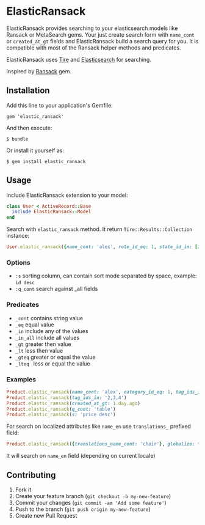 # ElasticRansack

ElasticRansack provides searching to your elasticsearch models like Ransack or MetaSearch gems.
Your just create search form with `name_cont` or `created_at_gt` fields and ElasticRansack build a search query for you.
It is compatible with most of the Ransack helper methods and predicates.

ElasticRansack uses [Tire](https://github.com/karmi/tire) and [Elasticsearch](http://www.elasticsearch.org/) for searching.

Inspired by [Ransack](https://github.com/ernie/ransack) gem.

## Installation

Add this line to your application's Gemfile:

    gem 'elastic_ransack'

And then execute:

    $ bundle

Or install it yourself as:

    $ gem install elastic_ransack

## Usage

Include ElasticRansack extension to your model:

```ruby
class User < ActiveRecord::Base
  include ElasticRansack::Model
end
```

Search with `elastic_ransack` method. It return `Tire::Results::Collection` instance:

```ruby
User.elastic_ransack({name_cont: 'alex', role_id_eq: 1, state_id_in: [2, 3], created_at_gt: 1.day.ago})
```

### Options
* `:s` sorting column, can contain sort mode separated by space, example: `id desc`
* `:q_cont` search against _all fields

### Predicates
* `_cont`    contains string value
* `_eq`      equal value
* `_in`      include any of the values
* `_in_all`  include all values
* `_gt`      greater then value
* `_lt`      less then value
* `_gteq`    greater or equal the value
* `_lteq `   less or equal the value

### Examples

```ruby
Product.elastic_ransack(name_cont: 'alex', category_id_eq: 1, tag_ids_in: [2, 3])
Product.elastic_ransack(tag_ids_in: '2,3,4')
Product.elastic_ransack(created_at_gt: 1.day.ago)
Product.elastic_ransack(q_cont: 'table')
Product.elastic_ransack(s: 'price desc')
```

For search on localized attributes like `name_en` use `translations_` prefixed field:

```ruby
Product.elastic_ransack({translations_name_cont: 'chair'}, globalize: true)
```

It will search on `name_en` field (depending on current locale)


## Contributing

1. Fork it
2. Create your feature branch (`git checkout -b my-new-feature`)
3. Commit your changes (`git commit -am 'Add some feature'`)
4. Push to the branch (`git push origin my-new-feature`)
5. Create new Pull Request
